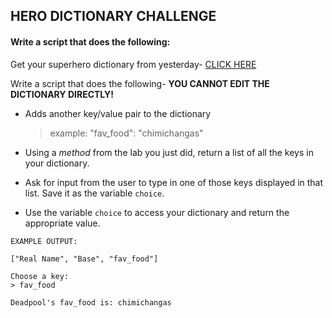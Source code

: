 ## HERO DICTIONARY CHALLENGE

#### Write a script that does the following:

Get your superhero dictionary from yesterday- [CLICK HERE](https://docs.google.com/spreadsheets/d/1n6xpRc97a0LdtzETb-PLkfNfgWakKq9r/edit#gid=1199705885)

Write a script that does the following- **YOU CANNOT EDIT THE DICTIONARY DIRECTLY!**

  - Adds another key/value pair to the dictionary
    > example: "fav_food": "chimichangas"

  - Using a *method* from the lab you just did, return a list of all the keys in your dictionary.

  - Ask for input from the user to type in one of those keys displayed in that list. Save it as the variable `choice`.

  - Use the variable `choice` to access your dictionary and return the appropriate value.
  
  
  ```
  EXAMPLE OUTPUT:
  
  ["Real Name", "Base", "fav_food"]
  
  Choose a key:
  > fav_food
  
  Deadpool's fav_food is: chimichangas
  ```
